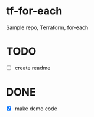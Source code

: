 # tf-for-each
Sample repo, Terraform, for-each


# TODO
- [ ] create readme

# DONE
- [x] make demo code